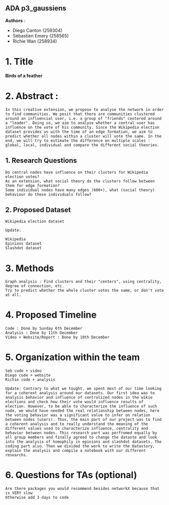 ## ADA p3_gaussiens

**Authors** :
- Diego Canton (259304)
- Sébastien Emery (258565)
- Richie Wan (258934)

# 1. Title 

**Birds of a feather**

# 2. Abstract :
    In this creative extension, we propose to analyse the network in order to find communities. We posit that there are communities clustered around an influencial user, i.e. a group of "friends" centered around a "leader". Doing so, we aim to analyse whether a central user has influence on the vote of his community. Since the Wikipedia election dataset provides us with the time of an edge formation, we aim to predict whether all nodes within a cluster will vote the same. In the end, we will try to estimate the difference on multiple scales : global, local, individual and compare the different social theories.
    
## 1. Research Questions
    Do central nodes have influence on their clusters for Wikipedia election votes?
    As an extension, what social theory do the clusters follow between them for edge formation?
    Some individual nodes have many edges (600+), what (social theory) behaviour do these individuals follow?
    
## 2. Proposed Dataset
    Wikipedia election dataset
    
    Update:

    Wikipedia
    Epinions dataset
    Slashdot dataset
    
# 3. Methods
    Graph analysis : Find clusters and their "centers", using centrality, degree of connection, etc.
    Try to predict whether the whole cluster votes the same, or don't vote at all.
    
# 4. Proposed Timeline
    Code : Done by Sunday 6th December
    Analysis : Done by 11th December
    Video + Website/Report : Done by 18th December
    
# 5. Organization within the team

    Seb code + video
    Diego code + website
    Richie code + analysis

    Update: Contrary to what we tought, we spent most of our time looking for a coherent analysis around our datasets. Our first idea was to analysis behavior and influence of centralized nodes in the wikie elections and check how their vote would influence results of election. However, to be able to characterize the influence of such node, we would have needed the real relationship between nodes, here the voting behavior was a significant value to infer on relation between nodes (users). Thus, the main part of our project was to find a coherent analysis and to really understand the meaning of the different values used to characterize influence, centrality and behavior between nodes. This research part was perfromed equally by all group members and finally agreed to change the dataste and look into the analysis of homophily in epinions and slashdot datasets. The coding part also. Then we divided the work to write the Datastory, explain the analysis and compile a notebook with our different researchs. 

# 6. Questions for TAs (optional)
    Are there packages you would recommend besides networkX because that is VERY slow
    Otherwise add 3 days to code